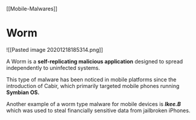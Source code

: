 [[Mobile-Malwares]]

# Worm
![[Pasted image 20201218185314.png]]

A Worm is a **self-replicating malicious application** designed to spread independently to uninfected systems.

This type of malware has been noticed in mobile platforms since the introduction of Cabir, which primarily targeted mobile phones running **Symbian OS.**

Another example of a worm type malware for mobile devices is __*Ikee.B*__ which was used to steal financially sensitive data from jailbroken iPhones.
